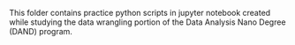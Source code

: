 This folder contains practice python scripts in jupyter notebook
created while studying the data wrangling portion of the Data Analysis Nano
Degree (DAND) program.
